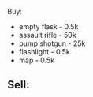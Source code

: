 Buy:
- empty flask - 0.5k
- assault rifle - 50k
- pump shotgun - 25k
- flashlight - 0.5k
- map - 0.5k

Sell:
- 
